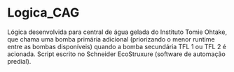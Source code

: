 # Logica_CAG

Lógica desenvolvida para central de água gelada do Instituto Tomie Ohtake, que chama uma bomba primária adicional (priorizando o menor runtime entre as bombas disponíveis) quando a bomba secundária TFL 1 ou TFL 2 é acionada. Script escrito no Schneider EcoStruxure (software de automação predial). 
